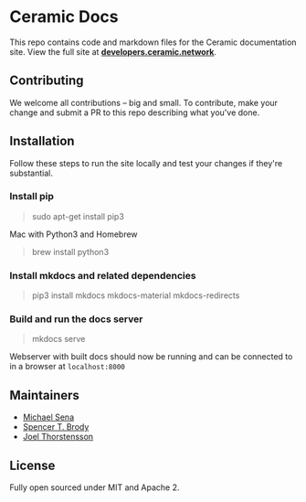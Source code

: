 # Ceramic Docs
This repo contains code and markdown files for the Ceramic documentation site. View the full site at [**developers.ceramic.network**](https://developers.ceramic.network).

## Contributing
We welcome all contributions – big and small. To contribute, make your change and submit a PR to this repo describing what you've done.

## Installation
Follow these steps to run the site locally and test your changes if they're substantial.

### Install pip

> sudo apt-get install pip3

Mac with Python3 and Homebrew

> brew install python3

### Install mkdocs and related dependencies

> pip3 install mkdocs mkdocs-material mkdocs-redirects

### Build and run the docs server

> mkdocs serve

Webserver with built docs should now be running and can be connected to in a browser at `localhost:8000`

## Maintainers

- [Michael Sena](https://github.com/michaelsena)
- [Spencer T. Brody](https://github.com/stbrody)
- [Joel Thorstensson](https://github.com/oed)

## License

Fully open sourced under MIT and Apache 2.
